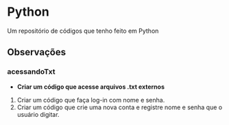 # Python
 Um repositório de códigos que tenho feito em Python

## Observações
 ### acessandoTxt
  * **Criar um código que acesse arquivos .txt externos**
  1. Criar um código que faça log-in com nome e senha.
  1. Criar um código que crie uma nova conta e registre nome e senha que o usuário digitar.
